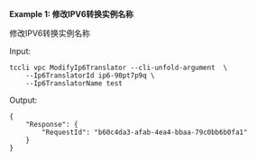 **Example 1: 修改IPV6转换实例名称**

修改IPV6转换实例名称

Input: 

```
tccli vpc ModifyIp6Translator --cli-unfold-argument  \
    --Ip6TranslatorId ip6-90pt7p9q \
    --Ip6TranslatorName test
```

Output: 
```
{
    "Response": {
        "RequestId": "b60c4da3-afab-4ea4-bbaa-79c0bb6b0fa1"
    }
}
```

